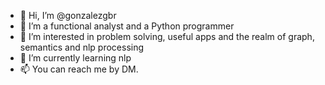 - 👋 Hi, I’m @gonzalezgbr
- 🐍 I’m a functional analyst and a Python programmer
- 👀 I’m interested in problem solving, useful apps and the realm of graph, semantics and nlp processing
- 🌱 I’m currently learning nlp
- 📫 You can reach me by DM. 

<!---
gonzalezgbr/gonzalezgbr is a ✨ special ✨ repository because its `README.md` (this file) appears on your GitHub profile.
You can click the Preview link to take a look at your changes.
--->
